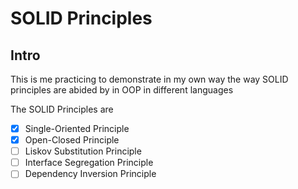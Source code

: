 # SOLID Principles

## Intro
This is me practicing to demonstrate in my own way the way SOLID principles are abided by in OOP in different languages

The SOLID Principles are
- [x] Single-Oriented Principle
- [x] Open-Closed Principle
- [ ] Liskov Substitution Principle
- [ ] Interface Segregation Principle
- [ ] Dependency Inversion Principle
